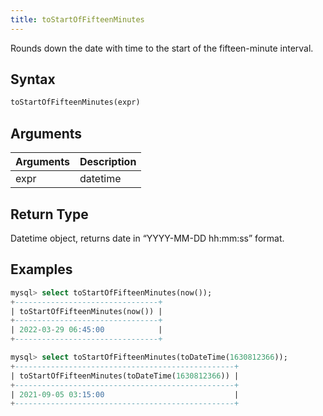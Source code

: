 ```yaml
---
title: toStartOfFifteenMinutes
---
```


Rounds down the date with time to the start of the fifteen-minute interval.
## Syntax

```sql
toStartOfFifteenMinutes(expr)
```

## Arguments

| Arguments   | Description |
| ----------- | ----------- |
| expr | datetime |

## Return Type
Datetime object, returns date in “YYYY-MM-DD hh:mm:ss” format.

## Examples

```sql
mysql> select toStartOfFifteenMinutes(now());
+--------------------------------+
| toStartOfFifteenMinutes(now()) |
+--------------------------------+
| 2022-03-29 06:45:00            |
+--------------------------------+

mysql> select toStartOfFifteenMinutes(toDateTime(1630812366));
+-------------------------------------------------+
| toStartOfFifteenMinutes(toDateTime(1630812366)) |
+-------------------------------------------------+
| 2021-09-05 03:15:00                             |
+-------------------------------------------------+
```
